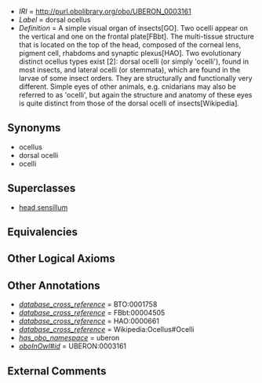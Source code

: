  * *IRI* = http://purl.obolibrary.org/obo/UBERON_0003161
 * *Label* = dorsal ocellus
 * *Definition* = A simple visual organ of insects[GO]. Two ocelli appear on the vertical and one on the frontal plate[FBbt]. The multi-tissue structure that is located on the top of the head, composed of the corneal lens, pigment cell, rhabdoms and synaptic plexus[HAO]. Two evolutionary distinct ocellus types exist [2]: dorsal ocelli (or simply 'ocelli'), found in most insects, and lateral ocelli (or stemmata), which are found in the larvae of some insect orders. They are structurally and functionally very different. Simple eyes of other animals, e.g. cnidarians may also be referred to as 'ocelli', but again the structure and anatomy of these eyes is quite distinct from those of the dorsal ocelli of insects[Wikipedia].

## Synonyms

 * ocellus
 * dorsal ocelli
 * ocelli

## Superclasses

 * [head sensillum](../../UBERON/63/UBERON_0000963.md)

## Equivalencies


## Other Logical Axioms


## Other Annotations

 * *[database_cross_reference](../../ef/oboInOwl#hasDbXref.md)* = BTO:0001758
 * *[database_cross_reference](../../ef/oboInOwl#hasDbXref.md)* = FBbt:00004505
 * *[database_cross_reference](../../ef/oboInOwl#hasDbXref.md)* = HAO:0000661
 * *[database_cross_reference](../../ef/oboInOwl#hasDbXref.md)* = Wikipedia:Ocellus#Ocelli
 * *[has_obo_namespace](../../ce/oboInOwl#hasOBONamespace.md)* = uberon
 * *[oboInOwl#id](../../id/oboInOwl#id.md)* = UBERON:0003161

## External Comments

